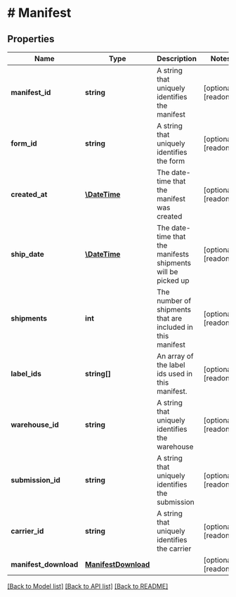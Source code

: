 # # Manifest

## Properties

Name | Type | Description | Notes
------------ | ------------- | ------------- | -------------
**manifest_id** | **string** | A string that uniquely identifies the manifest | [optional] [readonly]
**form_id** | **string** | A string that uniquely identifies the form | [optional] [readonly]
**created_at** | [**\DateTime**](\DateTime.md) | The date-time that the manifest was created | [optional] [readonly]
**ship_date** | [**\DateTime**](\DateTime.md) | The date-time that the manifests shipments will be picked up | [optional] [readonly]
**shipments** | **int** | The number of shipments that are included in this manifest | [optional] [readonly]
**label_ids** | **string[]** | An array of the label ids used in this manifest. | [optional] [readonly]
**warehouse_id** | **string** | A string that uniquely identifies the warehouse | [optional] [readonly]
**submission_id** | **string** | A string that uniquely identifies the submission | [optional] [readonly]
**carrier_id** | **string** | A string that uniquely identifies the carrier | [optional] [readonly]
**manifest_download** | [**ManifestDownload**](ManifestDownload.md) |  | [optional] [readonly]

[[Back to Model list]](../../README.md#models) [[Back to API list]](../../README.md#endpoints) [[Back to README]](../../README.md)
